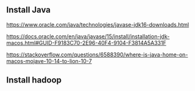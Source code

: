 ## Install Java

https://www.oracle.com/java/technologies/javase-jdk16-downloads.html

https://docs.oracle.com/en/java/javase/15/install/installation-jdk-macos.html#GUID-F9183C70-2E96-40F4-9104-F3814A5A331F

https://stackoverflow.com/questions/6588390/where-is-java-home-on-macos-mojave-10-14-to-lion-10-7

## Install hadoop

